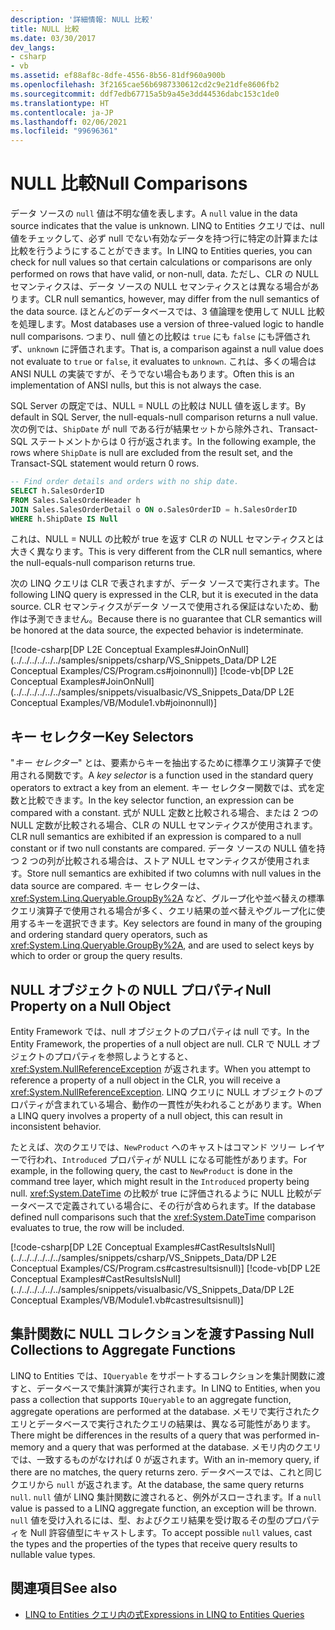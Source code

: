 ```yaml
---
description: '詳細情報: NULL 比較'
title: NULL 比較
ms.date: 03/30/2017
dev_langs:
- csharp
- vb
ms.assetid: ef88af8c-8dfe-4556-8b56-81df960a900b
ms.openlocfilehash: 3f2165cae56b6987330612cd2c9e21dfe8606fb2
ms.sourcegitcommit: ddf7edb67715a5b9a45e3dd44536dabc153c1de0
ms.translationtype: HT
ms.contentlocale: ja-JP
ms.lasthandoff: 02/06/2021
ms.locfileid: "99696361"
---
```

# <a name="null-comparisons"></a><span data-ttu-id="50c1b-103">NULL 比較</span><span class="sxs-lookup"><span data-stu-id="50c1b-103">Null Comparisons</span></span>

<span data-ttu-id="50c1b-104">データ ソースの `null` 値は不明な値を表します。</span><span class="sxs-lookup"><span data-stu-id="50c1b-104">A `null` value in the data source indicates that the value is unknown.</span></span> <span data-ttu-id="50c1b-105">LINQ to Entities クエリでは、null 値をチェックして、必ず null でない有効なデータを持つ行に特定の計算または比較を行うようにすることができます。</span><span class="sxs-lookup"><span data-stu-id="50c1b-105">In LINQ to Entities queries, you can check for null values so that certain calculations or comparisons are only performed on rows that have valid, or non-null, data.</span></span> <span data-ttu-id="50c1b-106">ただし、CLR の NULL セマンティクスは、データ ソースの NULL セマンティクスとは異なる場合があります。</span><span class="sxs-lookup"><span data-stu-id="50c1b-106">CLR null semantics, however, may differ from the null semantics of the data source.</span></span> <span data-ttu-id="50c1b-107">ほとんどのデータベースでは、3 値論理を使用して NULL 比較を処理します。</span><span class="sxs-lookup"><span data-stu-id="50c1b-107">Most databases use a version of three-valued logic to handle null comparisons.</span></span> <span data-ttu-id="50c1b-108">つまり、null 値との比較は `true` にも `false` にも評価されず、`unknown` に評価されます。</span><span class="sxs-lookup"><span data-stu-id="50c1b-108">That is, a comparison against a null value does not evaluate to `true` or `false`, it evaluates to `unknown`.</span></span> <span data-ttu-id="50c1b-109">これは、多くの場合は ANSI NULL の実装ですが、そうでない場合もあります。</span><span class="sxs-lookup"><span data-stu-id="50c1b-109">Often this is an implementation of ANSI nulls, but this is not always the case.</span></span>  
  
 <span data-ttu-id="50c1b-110">SQL Server の既定では、NULL = NULL の比較は NULL 値を返します。</span><span class="sxs-lookup"><span data-stu-id="50c1b-110">By default in SQL Server, the null-equals-null comparison returns a null value.</span></span> <span data-ttu-id="50c1b-111">次の例では、`ShipDate` が null である行が結果セットから除外され、Transact-SQL ステートメントからは 0 行が返されます。</span><span class="sxs-lookup"><span data-stu-id="50c1b-111">In the following example, the rows where `ShipDate` is null are excluded from the result set, and the Transact-SQL statement would return 0 rows.</span></span>  
  
```sql  
-- Find order details and orders with no ship date.  
SELECT h.SalesOrderID  
FROM Sales.SalesOrderHeader h  
JOIN Sales.SalesOrderDetail o ON o.SalesOrderID = h.SalesOrderID  
WHERE h.ShipDate IS Null  
```  
  
 <span data-ttu-id="50c1b-112">これは、NULL = NULL の比較が true を返す CLR の NULL セマンティクスとは大きく異なります。</span><span class="sxs-lookup"><span data-stu-id="50c1b-112">This is very different from the CLR null semantics, where the null-equals-null comparison returns true.</span></span>  
  
 <span data-ttu-id="50c1b-113">次の LINQ クエリは CLR で表されますが、データ ソースで実行されます。</span><span class="sxs-lookup"><span data-stu-id="50c1b-113">The following LINQ query is expressed in the CLR, but it is executed in the data source.</span></span> <span data-ttu-id="50c1b-114">CLR セマンティクスがデータ ソースで使用される保証はないため、動作は予測できません。</span><span class="sxs-lookup"><span data-stu-id="50c1b-114">Because there is no guarantee that CLR semantics will be honored at the data source, the expected behavior is indeterminate.</span></span>  
  
 [!code-csharp[DP L2E Conceptual Examples#JoinOnNull](../../../../../../samples/snippets/csharp/VS_Snippets_Data/DP L2E Conceptual Examples/CS/Program.cs#joinonnull)]
 [!code-vb[DP L2E Conceptual Examples#JoinOnNull](../../../../../../samples/snippets/visualbasic/VS_Snippets_Data/DP L2E Conceptual Examples/VB/Module1.vb#joinonnull)]  
  
## <a name="key-selectors"></a><span data-ttu-id="50c1b-115">キー セレクター</span><span class="sxs-lookup"><span data-stu-id="50c1b-115">Key Selectors</span></span>  

 <span data-ttu-id="50c1b-116">"*キー セレクター*" とは、要素からキーを抽出するために標準クエリ演算子で使用される関数です。</span><span class="sxs-lookup"><span data-stu-id="50c1b-116">A *key selector* is a function used in the standard query operators to extract a key from an element.</span></span> <span data-ttu-id="50c1b-117">キー セレクター関数では、式を定数と比較できます。</span><span class="sxs-lookup"><span data-stu-id="50c1b-117">In the key selector function, an expression can be compared with a constant.</span></span> <span data-ttu-id="50c1b-118">式が NULL 定数と比較される場合、または 2 つの NULL 定数が比較される場合、CLR の NULL セマンティクスが使用されます。</span><span class="sxs-lookup"><span data-stu-id="50c1b-118">CLR null semantics are exhibited if an expression is compared to a null constant or if two null constants are compared.</span></span> <span data-ttu-id="50c1b-119">データ ソースの NULL 値を持つ 2 つの列が比較される場合は、ストア NULL セマンティクスが使用されます。</span><span class="sxs-lookup"><span data-stu-id="50c1b-119">Store null semantics are exhibited if two columns with null values in the data source are compared.</span></span> <span data-ttu-id="50c1b-120">キー セレクターは、<xref:System.Linq.Queryable.GroupBy%2A> など、グループ化や並べ替えの標準クエリ演算子で使用される場合が多く、クエリ結果の並べ替えやグループ化に使用するキーを選択できます。</span><span class="sxs-lookup"><span data-stu-id="50c1b-120">Key selectors are found in many of the grouping and ordering standard query operators, such as <xref:System.Linq.Queryable.GroupBy%2A>, and are used to select keys by which to order or group the query results.</span></span>  
  
## <a name="null-property-on-a-null-object"></a><span data-ttu-id="50c1b-121">NULL オブジェクトの NULL プロパティ</span><span class="sxs-lookup"><span data-stu-id="50c1b-121">Null Property on a Null Object</span></span>  

 <span data-ttu-id="50c1b-122">Entity Framework では、null オブジェクトのプロパティは null です。</span><span class="sxs-lookup"><span data-stu-id="50c1b-122">In the Entity Framework, the properties of a null object are null.</span></span> <span data-ttu-id="50c1b-123">CLR で NULL オブジェクトのプロパティを参照しようとすると、<xref:System.NullReferenceException> が返されます。</span><span class="sxs-lookup"><span data-stu-id="50c1b-123">When you attempt to reference a property of a null object in the CLR, you will receive a <xref:System.NullReferenceException>.</span></span> <span data-ttu-id="50c1b-124">LINQ クエリに NULL オブジェクトのプロパティが含まれている場合、動作の一貫性が失われることがあります。</span><span class="sxs-lookup"><span data-stu-id="50c1b-124">When a LINQ query involves a property of a null object, this can result in inconsistent behavior.</span></span>  
  
 <span data-ttu-id="50c1b-125">たとえば、次のクエリでは、`NewProduct` へのキャストはコマンド ツリー レイヤーで行われ、`Introduced` プロパティが NULL になる可能性があります。</span><span class="sxs-lookup"><span data-stu-id="50c1b-125">For example, in the following query, the cast to `NewProduct` is done in the command tree layer, which might result in the `Introduced` property being null.</span></span> <span data-ttu-id="50c1b-126"><xref:System.DateTime> の比較が true に評価されるように NULL 比較がデータベースで定義されている場合に、その行が含められます。</span><span class="sxs-lookup"><span data-stu-id="50c1b-126">If the database defined null comparisons such that the <xref:System.DateTime> comparison evaluates to true, the row will be included.</span></span>  
  
 [!code-csharp[DP L2E Conceptual Examples#CastResultsIsNull](../../../../../../samples/snippets/csharp/VS_Snippets_Data/DP L2E Conceptual Examples/CS/Program.cs#castresultsisnull)]
 [!code-vb[DP L2E Conceptual Examples#CastResultsIsNull](../../../../../../samples/snippets/visualbasic/VS_Snippets_Data/DP L2E Conceptual Examples/VB/Module1.vb#castresultsisnull)]  
  
## <a name="passing-null-collections-to-aggregate-functions"></a><span data-ttu-id="50c1b-127">集計関数に NULL コレクションを渡す</span><span class="sxs-lookup"><span data-stu-id="50c1b-127">Passing Null Collections to Aggregate Functions</span></span>  

 <span data-ttu-id="50c1b-128">LINQ to Entities では、`IQueryable` をサポートするコレクションを集計関数に渡すと、データベースで集計演算が実行されます。</span><span class="sxs-lookup"><span data-stu-id="50c1b-128">In LINQ to Entities, when you pass a collection that supports `IQueryable` to an aggregate function, aggregate operations are performed at the database.</span></span> <span data-ttu-id="50c1b-129">メモリで実行されたクエリとデータベースで実行されたクエリの結果は、異なる可能性があります。</span><span class="sxs-lookup"><span data-stu-id="50c1b-129">There might be differences in the results of a query that was performed in-memory and a query that was performed at the database.</span></span> <span data-ttu-id="50c1b-130">メモリ内のクエリでは、一致するものがなければ 0 が返されます。</span><span class="sxs-lookup"><span data-stu-id="50c1b-130">With an in-memory query, if there are no matches, the query returns zero.</span></span> <span data-ttu-id="50c1b-131">データベースでは、これと同じクエリから `null` が返されます。</span><span class="sxs-lookup"><span data-stu-id="50c1b-131">At the database, the same query returns `null`.</span></span> <span data-ttu-id="50c1b-132">`null` 値が LINQ 集計関数に渡されると、例外がスローされます。</span><span class="sxs-lookup"><span data-stu-id="50c1b-132">If a `null` value is passed to a LINQ aggregate function, an exception will be thrown.</span></span> <span data-ttu-id="50c1b-133">`null` 値を受け入れるには、型、およびクエリ結果を受け取るその型のプロパティを Null 許容値型にキャストします。</span><span class="sxs-lookup"><span data-stu-id="50c1b-133">To accept possible `null` values, cast the types and the properties of the types that receive query results to nullable value types.</span></span>  
  
## <a name="see-also"></a><span data-ttu-id="50c1b-134">関連項目</span><span class="sxs-lookup"><span data-stu-id="50c1b-134">See also</span></span>

- [<span data-ttu-id="50c1b-135">LINQ to Entities クエリ内の式</span><span class="sxs-lookup"><span data-stu-id="50c1b-135">Expressions in LINQ to Entities Queries</span></span>](expressions-in-linq-to-entities-queries.md)
